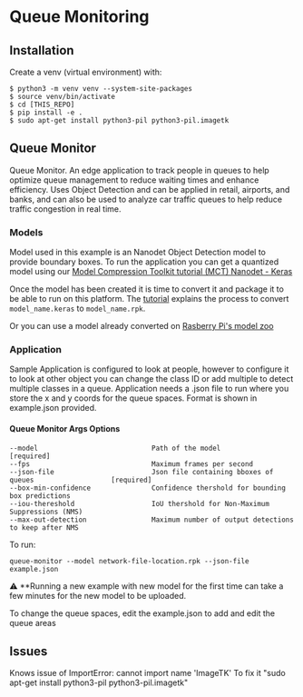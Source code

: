 # Queue Monitoring

## Installation

Create a venv (virtual environment) with:
```
$ python3 -m venv venv --system-site-packages
$ source venv/bin/activate
$ cd [THIS_REPO]
$ pip install -e .
$ sudo apt-get install python3-pil python3-pil.imagetk
```
## Queue Monitor 
Queue Monitor. An edge application to track people in queues to help optimize queue management to reduce waiting times and enhance efficiency. Uses Object Detection and can be applied in retail, airports, and banks, and can also be used to analyze car traffic queues to help reduce traffic congestion in real time.
### Models
Model used in this example is an Nanodet Object Detection model to provide boundary boxes. To run the application you can get a quantized model using our [Model Compression Toolkit tutorial (MCT) Nanodet - Keras](https://github.com/sony/model_optimization/blob/main/tutorials/notebooks/imx500_notebooks/keras/example_keras_nanodet_plus_for_imx500.ipynb) 

Once the model has been created it is time to convert it and package it to be able to run on this platform. The [tutorial](https://developer.aitrios.sony-semicon.com/en/raspberrypi-ai-camera/develop/ai-tutorials/prepare-and-deploy-ai-models-tutorial?version=2024-09-27&progLang=) explains the process to convert ```model_name.keras``` to ```model_name.rpk```.

Or you can use a model already converted on [Rasberry Pi's model zoo](https://github.com/raspberrypi/imx500-models/blob/main/imx500_network_nanodet_plus_416x416_pp.rpk) 

### Application
Sample Application is configured to look at people, however to configure it to look at other object you can change the class ID or add multiple to detect multiple classes in a queue. Application needs a .json file to run where you store the x and y coords for the queue spaces. Format is shown in example.json provided.

#### Queue Monitor Args Options
```
--model                            Path of the model                                       [required]
--fps                              Maximum frames per second
--json-file                        Json file containing bboxes of queues                   [required]
--box-min-confidence               Confidence thershold for bounding box predictions
--iou-thereshold                   IoU thershold for Non-Maximum Suppressions (NMS)
--max-out-detection                Maximum number of output detections to keep after NMS
```
To run:

```
queue-monitor --model network-file-location.rpk --json-file example.json
```
:warning: **Running a new example with new model for the first time can take a few minutes for the new model to be uploaded.

To change the queue spaces, edit the example.json to add and edit the queue areas

## Issues
Knows issue of ImportError: cannot import name 'ImageTK'
To fix it "sudo apt-get install python3-pil python3-pil.imagetk"

